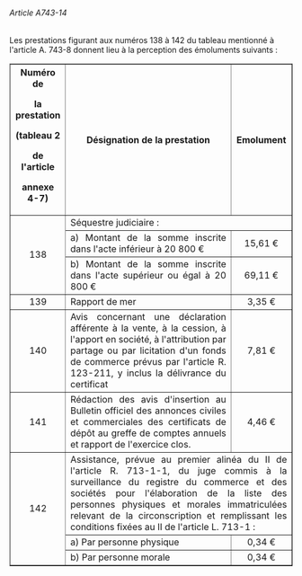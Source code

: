 ###### Article A743-14

Les prestations figurant aux numéros 138 à 142 du tableau mentionné à l'article A. 743-8 donnent lieu à la perception des émoluments suivants :

<table border="1"><tbody>
 <tr>
  <th>Numéro de

la prestation

(tableau 2

de l'article

annexe 4-7)</th>
  <th>Désignation de la prestation</th>
  <th>Emolument</th>
 </tr>
 <tr>
  <td align="center" rowspan="3">138</td>
  <td colspan="2">Séquestre judiciaire :</td>
 </tr>
 <tr>
  <td align="justify">a) Montant de la somme inscrite dans l'acte inférieur à 20 800 €</td>
  <td align="center">15,61 €</td>
 </tr>
 <tr>
  <td align="justify">b) Montant de la somme inscrite dans l'acte supérieur ou égal à 20 800 €</td>
  <td align="center">69,11 €</td>
 </tr>
 <tr>
  <td align="center">139</td>
  <td align="justify">Rapport de mer</td>
  <td align="center">3,35 €</td>
 </tr>
 <tr>
  <td align="center">140</td>
  <td align="justify">Avis concernant une déclaration afférente à la vente, à la cession, à l'apport en société, à l'attribution par partage ou par licitation d'un fonds de commerce prévus par l'article R. 123-211, y inclus la délivrance du certificat</td>
  <td align="center">7,81 €</td>
 </tr>
 <tr>
  <td align="center">141</td>
  <td align="justify">Rédaction des avis d'insertion au Bulletin officiel des annonces civiles et commerciales des certificats de dépôt au greffe de comptes annuels et rapport de l'exercice clos.</td>
  <td align="center">4,46 €</td>
 </tr>
 <tr>
  <td align="center" rowspan="3">142</td>
  <td align="justify" colspan="2">Assistance, prévue au premier alinéa du II de l'article R. 713-1-1, du juge commis à la surveillance du registre du commerce et des sociétés pour l'élaboration de la liste des personnes physiques et morales immatriculées relevant de la circonscription et remplissant les conditions fixées au II de l'article L. 713-1 :</td>
 </tr>
 <tr>
  <td align="justify">a) Par personne physique</td>
  <td align="center">0,34 €</td>
 </tr>
 <tr>
  <td align="justify">b) Par personne morale</td>
  <td align="center">0,34 €</td>
 </tr>
</tbody></table>

